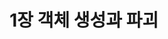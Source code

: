 ---
title: 1장 객체 생성과 파괴
summary: Chapter 1：Creating and Destroying Objects
description: 이번 장은 객체의 생성과 파괴를 다룬다. 객체를 만들어야 할 때와 만들지 만들지 말아야 할 때를 구분하는 법, 올바른 객체 생성 방법과 불필요한 생성을 피하는 방법, 제때 파괴됨을 보장하고 파괴 전에 수행해야 할 정리 작업을 관리하는 요령을 알아본다.
---